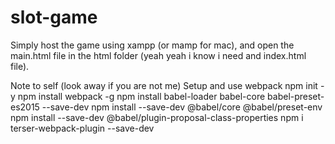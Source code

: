 # slot-game
Simply host the game using xampp (or mamp for mac), and open the main.html file in the html folder (yeah yeah i know i need and index.html file).

Note to self (look away if you are not me)
Setup and use webpack
npm init -y
npm install webpack -g
npm install babel-loader babel-core babel-preset-es2015 --save-dev
npm install --save-dev @babel/core @babel/preset-env
npm install --save-dev @babel/plugin-proposal-class-properties
npm i terser-webpack-plugin --save-dev


